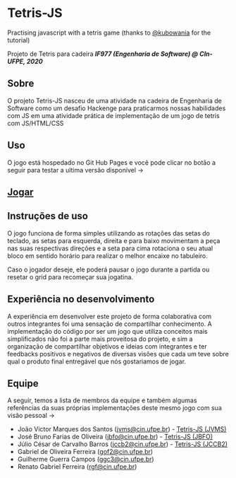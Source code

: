 # Tetris-JS
Practising javascript with a tetris game (thanks to [@kubowania](https://github.com/kubowania) for the tutorial)


Projeto de Tetris para cadeira **_IF977 (Engenharia de Software) @ CIn-UFPE, 2020_**



## Sobre
O projeto Tetris-JS nasceu de uma atividade na cadeira de Engenharia de Software como um desafio Hackenge para praticarmos 
nossas habilidades com JS  em uma atividade prática de implementação de um jogo de tetris com JS/HTML/CSS


## Uso

O jogo está hospedado no Git Hub Pages e você pode clicar no botão a seguir para testar a ultima versão disponível ->
##                                                             [Jogar](http://joaomarkis.github.io/tetris-js)



## Instruções de uso
O jogo funciona de forma simples utilizando as rotações das setas do teclado, as setas para esquerda, direita e para baixo movimentam
a peça nas suas respectivas direções e a seta para cima rotaciona o seu atual bloco em sentido horário para realizar o melhor encaixe 
no tabuleiro. 

Caso o jogador deseje, ele poderá pausar o jogo durante a partida ou resetar o grid para recomeçar sua jogatina. 

## Experiência no desenvolvimento

A experiência em desenvolver este projeto de forma colaborativa com outros integrantes foi uma sensação de compartilhar conhecimento.
A implementação do código por ser um jogo que utiliza conceitos mais simplificados não foi a parte mais proveitosa do projeto, e sim 
a organização de compartilhar objetivos e ideias com integrantes e ter feedbacks positivos e negativos de diversas visões que cada um teve
sobre qual o produto final entregável que nós gostariamos de jogar. 

## Equipe

A seguir, temos a lista de membros da equipe e também algumas referências da suas próprias implementações deste mesmo jogo
com sua visão pessoal ->

* João Victor Marques dos Santos ([jvms@cin.ufpe.br](mailto:jvms@cin.ufpe.br)) - [Tetris-JS (JVMS)](https://github.com/joaomarkis/tetris-js)
* José Bruno Farias de Oliveira ([jbfo@cin.ufpe.br](mailto:jbfo@cin.ufpe.br))  - [Tetris-JS (JBFO)](https://github.com/brunofariasdeo/tetrises)
* Júlio César de Carvalho Barros ([jccb2@cin.ufpe.br](mailto:jccb2@cin.ufpe.br)) - [Tetris-JS (JCCB2)](https://github.com/KaesarZ/tetris-js)
* Gabriel de Oliveira Ferreira ([gof2@cin.ufpe.br](mailto:gof2@cin.ufpe.br))
* Guilherme Guerra Campos ([ggc3@cin.ufpe.br](mailto:ggc3@cin.ufpe.br))
* Renato Gabriel Ferreira ([rgf@cin.ufpe.br](mailto:rgf@cin.ufpe.br))
